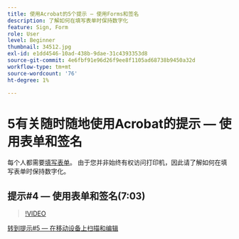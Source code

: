 ```yaml
---
title: 使用Acrobat的5个提示 — 使用Forms和签名
description: 了解如何在填写表单时保持数字化
feature: Sign, Form
role: User
level: Beginner
thumbnail: 34512.jpg
exl-id: e1dd4546-10ad-438b-9dae-31c4393353d8
source-git-commit: 4e6fbf91e96d26f9ee8f1105ad68738b9450a32d
workflow-type: tm+mt
source-wordcount: '76'
ht-degree: 1%

---
```


# 5有关随时随地使用Acrobat的提示 — 使用表单和签名

每个人都需要[填写表单](https://www.adobe.com/acrobat/online/sign-pdf.html)。 由于您并非始终有权访问打印机，因此请了解如何在填写表单时保持数字化。

## 提示#4 — 使用表单和签名(7:03)

>[!VIDEO](https://video.tv.adobe.com/v/34512?quality=12&learn=on&hidetitle=true)

[转到提示#5 — 在移动设备上扫描和编辑](scan-and-edit-on-mobile.md)